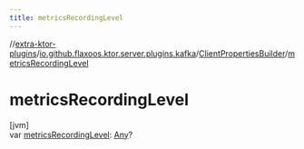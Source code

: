 ```yaml
---
title: metricsRecordingLevel
---
```

//[extra-ktor-plugins](../../../index.md)/[io.github.flaxoos.ktor.server.plugins.kafka](../index.md)/[ClientPropertiesBuilder](index.md)/[metricsRecordingLevel](metrics-recording-level.md)



# metricsRecordingLevel



[jvm]\
var [metricsRecordingLevel](metrics-recording-level.md): [Any](https://kotlinlang.org/api/latest/jvm/stdlib/kotlin/-any/index.md)?




